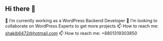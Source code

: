 ## Hi there 👋
🔭 I’m currently working as a WordPress Backend Developer
👯 I’m looking to collaborate on WordPress Experts to get more projects
📫 How to reach me: shakib6472@hotmail.com
📫 How to reach me: +8801319303850
